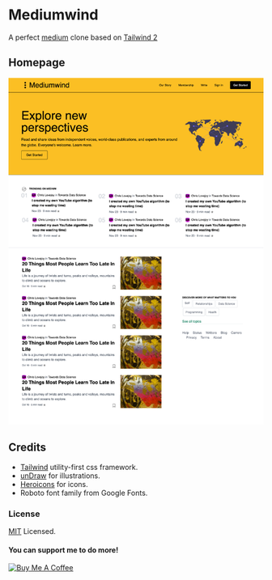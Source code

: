 # Mediumwind
A perfect [medium]('https://medium.com/) clone based on [Tailwind 2]('https://tailwindcss.com/')

## Homepage

![screenshot](https://github.com/arifpavel/mediumwind/blob/dev/public/img/screenshot.png)

## Credits
- [Tailwind]('https://tailwindcss.com/') utility-first css framework.
- [unDraw]('https://undraw.co/illustrations') for illustrations.
- [Heroicons]('https://heroicons.dev/') for icons.
- Roboto font family from Google Fonts.

### License
[MIT](https://github.com/arifpavel/mediumwind/blob/dev/LICENSE) Licensed.

#### You can support me to do more!
<a href="https://www.buymeacoffee.com/arifpavel" target="_blank"><img src="https://cdn.buymeacoffee.com/buttons/v2/default-red.png" alt="Buy Me A Coffee" style="height: 30px !important;width: 60px !important;"></a>